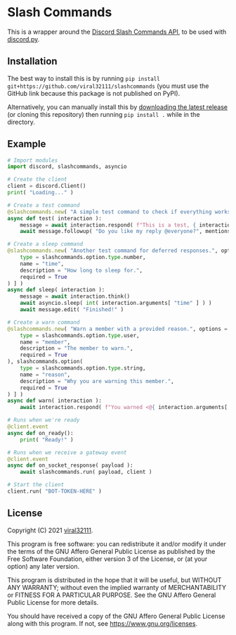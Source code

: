 # Slash Commands

This is a wrapper around the [Discord Slash Commands API](https://discord.com/developers/docs/interactions/slash-commands), to be used with [discord.py](https://github.com/Rapptz/discord.py).

## Installation

The best way to install this is by running `pip install git+https://github.com/viral32111/slashcommands` (you must use the GitHub link because this package is not published on PyPI).

Alternatively, you can manually install this by [downloading the latest release](https://github.com/viral32111/slashcommands/releases/latest) (or cloning this repository) then running `pip install .` while in the directory.

## Example

```python
# Import modules
import discord, slashcommands, asyncio

# Create the client
client = discord.Client()
print( "Loading..." )

# Create a test command
@slashcommands.new( "A simple test command to check if everything works." )
async def test( interaction ):
	message = await interaction.respond( f"This is a test, { interaction.user.username }!" )
	await message.followup( "Do you like my reply @everyone?", mentions = discord.AllowedMentions.none() )

# Create a sleep command
@slashcommands.new( "Another test command for deferred responses.", options = [ slashcommands.option(
	type = slashcommands.option.type.number,
	name = "time",
	description = "How long to sleep for.",
	required = True
) ] )
async def sleep( interaction ):
	message = await interaction.think()
	await asyncio.sleep( int( interaction.arguments[ "time" ] ) )
	await message.edit( "Finished!" )

# Create a warn command
@slashcommands.new( "Warn a member with a provided reason.", options = [ slashcommands.option(
	type = slashcommands.option.type.user,
	name = "member",
	description = "The member to warn.",
	required = True
), slashcommands.option(
	type = slashcommands.option.type.string,
	name = "reason",
	description = "Why you are warning this member.",
	required = True
) ] )
async def warn( interaction ):
	await interaction.respond( f"You warned <@{ interaction.arguments[ 'member' ] }> for { interaction.arguments[ 'reason' ] }.", hidden = True )

# Runs when we're ready
@client.event
async def on_ready():
	print( "Ready!" )

# Runs when we receive a gateway event
@client.event
async def on_socket_response( payload ):
	await slashcommands.run( payload, client )

# Start the client
client.run( "BOT-TOKEN-HERE" )
```

## License

Copyright (C) 2021 [viral32111](https://viral32111.com).

This program is free software: you can redistribute it and/or modify
it under the terms of the GNU Affero General Public License as published by
the Free Software Foundation, either version 3 of the License, or
(at your option) any later version.

This program is distributed in the hope that it will be useful,
but WITHOUT ANY WARRANTY; without even the implied warranty of
MERCHANTABILITY or FITNESS FOR A PARTICULAR PURPOSE. See the
GNU Affero General Public License for more details.

You should have received a copy of the GNU Affero General Public License
along with this program. If not, see https://www.gnu.org/licenses.
